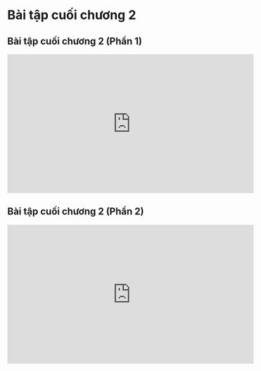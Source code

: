 # Bài tập cuối chương 2
## Bài tập cuối chương 2 (Phần 1)
<iframe width="560" height="315" src="https://www.youtube.com/embed/pNN2pPL-oQM?si=9uSaRHUFrMA5JaA6" title="YouTube video player" frameborder="0" allow="accelerometer; autoplay; clipboard-write; encrypted-media; gyroscope; picture-in-picture; web-share" referrerpolicy="strict-origin-when-cross-origin" allowfullscreen></iframe>

## Bài tập cuối chương 2 (Phần 2)
<iframe width="560" height="315" src="https://www.youtube.com/embed/FEckTH8HoGE?si=L1oRSwdOqgT7MRpz" title="YouTube video player" frameborder="0" allow="accelerometer; autoplay; clipboard-write; encrypted-media; gyroscope; picture-in-picture; web-share" referrerpolicy="strict-origin-when-cross-origin" allowfullscreen></iframe>
